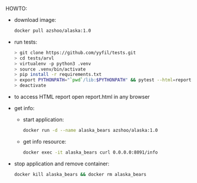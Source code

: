 HOWTO:
* download image: 
  ```bash
  docker pull azshoo/alaska:1.0
  ```
* run tests:
  ```bash
  > git clone https://github.com/yyfil/tests.git
  > cd tests/arvl
  > virtualenv -p python3 .venv
  > source .venv/bin/activate
  > pip install -r requirements.txt
  > export PYTHONPATH="`pwd`/lib:$PYTHONPATH" && pytest --html=report.html
  > deactivate
  ```
* to access HTML report open report.html in any browser

* get info:
  * start application:
    ```bash
    docker run -d --name alaska_bears azshoo/alaska:1.0
    ```
  * get info resource:
    ```bash
    docker exec -it alaska_bears curl 0.0.0.0:8091/info
    ```
* stop application and remove container:
  ```bash
  docker kill alaska_bears && docker rm alaska_bears
  ```
